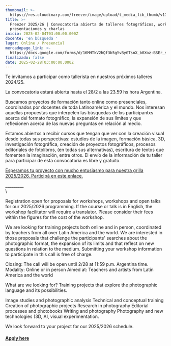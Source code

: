 ```yaml
---
thumbnail: >-
  https://res.cloudinary.com/freezer/image/upload/t_media_lib_thumb/v1738681549/2025/02/Cursos_freezer_2025_camila-54_vuzt1g.jpg
title: >-
  Freezer 2025/26 | Convocatoria abierta de talleres fotográficos, workshops,
  presentaciones y charlas
inicio: 2025-02-04T03:00:00.000Z
docente: 'en búsqueda '
lugar: Online / Presencial
mercadopago_link: >-
  https://docs.google.com/forms/d/16MHTkV2hQf3b5gYvByGTsnX_b0Xoz-BSEr_sRyiYzns/edit
finalizado: false
date: 2025-02-28T03:00:00.000Z
---
```


Te invitamos a participar como tallerista en nuestros próximos talleres 2024/25.

La convocatoria estará abierta hasta el 28/2 a las 23.59 hs hora Argentina.

Buscamos proyectos de formación tanto online como presenciales, coordinados por docentes de toda Latinoamérica y el mundo. Nos interesan aquellas propuestas que interpelen las búsquedas de lxs participantxs acerca del formato fotográfico, la expansión de sus límites y que reflexionen acerca de las nuevas preguntas en relación al medio.

Estamos abiertxs a recibir cursos que tengan que ver con la creación visual desde todas sus perspectivas: estudios de la imagen, formación básica, 3D, investigación fotográfica, creación de proyectos fotográficos, procesos editoriales de fotolibros, (en todas sus alternativas), escritura de textos que fomenten la imaginación, entre otros. El envío de la información de tu taller para participar de esta convocatoria es libre y gratuito.

[Esperamos tu proyecto con mucho entusiasmo para nuestra grilla 2025/2026. Participá en este enlace. ]()

\_\_\_\_\_\_\_\_\_\
\


Registration open for proposals for workshops, workshops and open talks for our 2025/2026 programming. If the course or talk is in English, the workshop facilitator will require a translator. Please consider their fees within the figures for the cost of the workshop.

We are looking for training projects both online and in person, coordinated by teachers from all over Latin America and the world. We are interested in those proposals that challenge the participants' searches about the photographic format, the expansion of its limits and that reflect on new questions in relation to the medium. Submitting your workshop information to participate in this call is free of charge.

Closing: The call will be open until 2/28 at 11:59 p.m. Argentina time.
Modality: Online or in person
Aimed at: Teachers and artists from Latin America and the world

What are we looking for?
Training projects that explore the photographic language and its possibilities.

Image studies and photographic analysis
Technical and conceptual training
Creation of photographic projects
Research in photography
Editorial processes and photobooks
Writing and photography
Photography and new technologies (3D, AI, visual experimentation.

We look forward to your project for our 2025/2026 schedule.

#### [Apply here](https://docs.google.com/forms/d/16MHTkV2hQf3b5gYvByGTsnX_b0Xoz-BSEr_sRyiYzns/edit)
